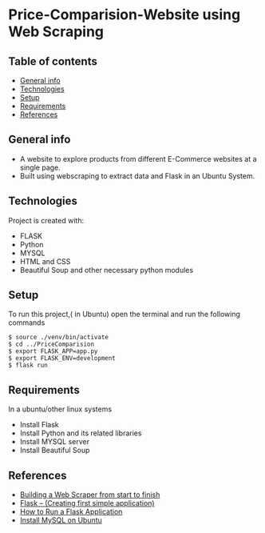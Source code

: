 # Price-Comparision-Website using Web Scraping

## Table of contents
* [General info](#general-info)
* [Technologies](#technologies)
* [Setup](#setup)
* [Requirements](#requirements)
* [References](#references)

## General info
* A website to explore products from different E-Commerce websites at a single page.
* Built using webscraping to extract data and Flask in an Ubuntu System.

## Technologies
Project is created with:
* FLASK
* Python
* MYSQL
* HTML and CSS
* Beautiful Soup and other necessary python modules
	
## Setup
To run this project,( in Ubuntu)
open the terminal and run the following commands

```
$ source ./venv/bin/activate
$ cd ../PriceComparision
$ export FLASK_APP=app.py
$ export FLASK_ENV=development
$ flask run
```
## Requirements
In a ubuntu/other linux systems

* Install Flask
* Install Python and its related libraries
* Install MYSQL server
* Install Beautiful Soup

## References
* [Building a Web Scraper from start to finish](https://hackernoon.com/building-a-web-scraper-from-start-to-finish-bb6b95388184)
* [Flask – (Creating first simple application)](https://www.geeksforgeeks.org/flask-creating-first-simple-application/)
* [How to Run a Flask Application](https://www.twilio.com/blog/how-run-flask-application)
* [Install MySQL on Ubuntu](https://www.mysqltutorial.org/install-mysql-ubuntu/)
